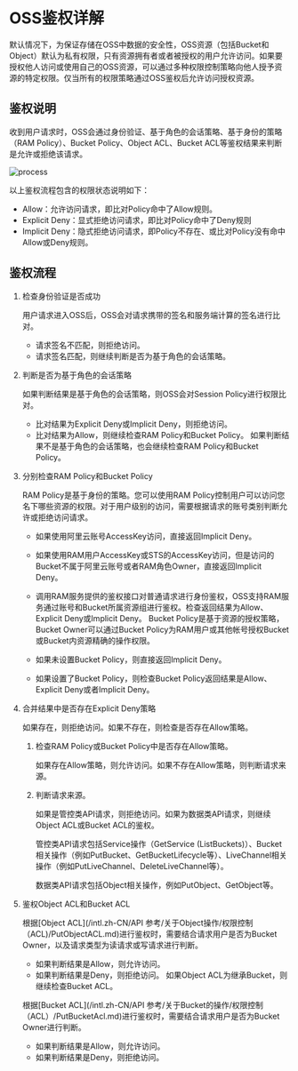 # OSS鉴权详解

默认情况下，为保证存储在OSS中数据的安全性，OSS资源（包括Bucket和Object）默认为私有权限，只有资源拥有者或者被授权的用户允许访问。如果要授权他人访问或使用自己的OSS资源，可以通过多种权限控制策略向他人授予资源的特定权限。仅当所有的权限策略通过OSS鉴权后允许访问授权资源。

## 鉴权说明

收到用户请求时，OSS会通过身份验证、基于角色的会话策略、基于身份的策略（RAM Policy）、Bucket Policy、Object ACL、Bucket ACL等鉴权结果来判断是允许或拒绝该请求。

![process](https://static-aliyun-doc.oss-accelerate.aliyuncs.com/assets/img/zh-CN/4838959161/p254657.jpg)

以上鉴权流程包含的权限状态说明如下：

-   Allow：允许访问请求，即比对Policy命中了Allow规则。
-   Explicit Deny：显式拒绝访问请求，即比对Policy命中了Deny规则
-   Implicit Deny：隐式拒绝访问请求，即Policy不存在、或比对Policy没有命中Allow或Deny规则。

## 鉴权流程

1.  检查身份验证是否成功

    用户请求进入OSS后，OSS会对请求携带的签名和服务端计算的签名进行比对。

    -   请求签名不匹配，则拒绝访问。
    -   请求签名匹配，则继续判断是否为基于角色的会话策略。
2.  判断是否为基于角色的会话策略

    如果判断结果是基于角色的会话策略，则OSS会对Session Policy进行权限比对。

    -   比对结果为Explicit Deny或Implicit Deny，则拒绝访问。
    -   比对结果为Allow，则继续检查RAM Policy和Bucket Policy。
    如果判断结果不是基于角色的会话策略，也会继续检查RAM Policy和Bucket Policy。

3.  分别检查RAM Policy和Bucket Policy

    RAM Policy是基于身份的策略。您可以使用RAM Policy控制用户可以访问您名下哪些资源的权限。对于用户级别的访问，需要根据请求的账号类别判断允许或拒绝访问请求。

    -   如果使用阿里云账号AccessKey访问，直接返回Implicit Deny。
    -   如果使用RAM用户AccessKey或STS的AccessKey访问，但是访问的Bucket不属于阿里云账号或者RAM角色Owner，直接返回Implicit Deny。
    -   调用RAM服务提供的鉴权接口对普通请求进行身份鉴权，OSS支持RAM服务通过账号和Bucket所属资源组进行鉴权。检查返回结果为Allow、Explicit Deny或Implicit Deny。
    Bucket Policy是基于资源的授权策略，Bucket Owner可以通过Bucket Policy为RAM用户或其他帐号授权Bucket或Bucket内资源精确的操作权限。

    -   如果未设置Bucket Policy，则直接返回Implicit Deny。
    -   如果设置了Bucket Policy，则检查Bucket Policy返回结果是Allow、Explicit Deny或者Implicit Deny。
4.  合并结果中是否存在Explicit Deny策略

    如果存在，则拒绝访问。如果不存在，则检查是否存在Allow策略。

    1.  检查RAM Policy或Bucket Policy中是否存在Allow策略。

        如果存在Allow策略，则允许访问。如果不存在Allow策略，则判断请求来源。

    2.  判断请求来源。

        如果是管控类API请求，则拒绝访问。如果为数据类API请求，则继续Object ACL或Bucket ACL的鉴权。

        管控类API请求包括Service操作（GetService \(ListBuckets\)）、Bucket相关操作（例如PutBucket、GetBucketLifecycle等）、LiveChannel相关操作（例如PutLiveChannel、DeleteLiveChannel等）。

        数据类API请求包括Object相关操作，例如PutObject、GetObject等。

5.  鉴权Object ACL和Bucket ACL

    根据[Object ACL](/intl.zh-CN/API 参考/关于Object操作/权限控制（ACL)/PutObjectACL.md)进行鉴权时，需要结合请求用户是否为Bucket Owner，以及请求类型为读请求或写请求进行判断。

    -   如果判断结果是Allow，则允许访问。
    -   如果判断结果是Deny，则拒绝访问。
    如果Object ACL为继承Bucket，则继续检查Bucket ACL。

    根据[Bucket ACL](/intl.zh-CN/API 参考/关于Bucket的操作/权限控制（ACL）/PutBucketAcl.md)进行鉴权时，需要结合请求用户是否为Bucket Owner进行判断。

    -   如果判断结果是Allow，则允许访问。
    -   如果判断结果是Deny，则拒绝访问。

